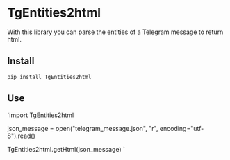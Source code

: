 # TgEntities2html

With this library you can parse the entities of a Telegram message to return html.


## Install
`pip install TgEntities2html`


## Use
`import TgEntities2html

json_message = open("telegram_message.json", "r", encoding="utf-8").read()

TgEntities2html.getHtml(json_message)
`
